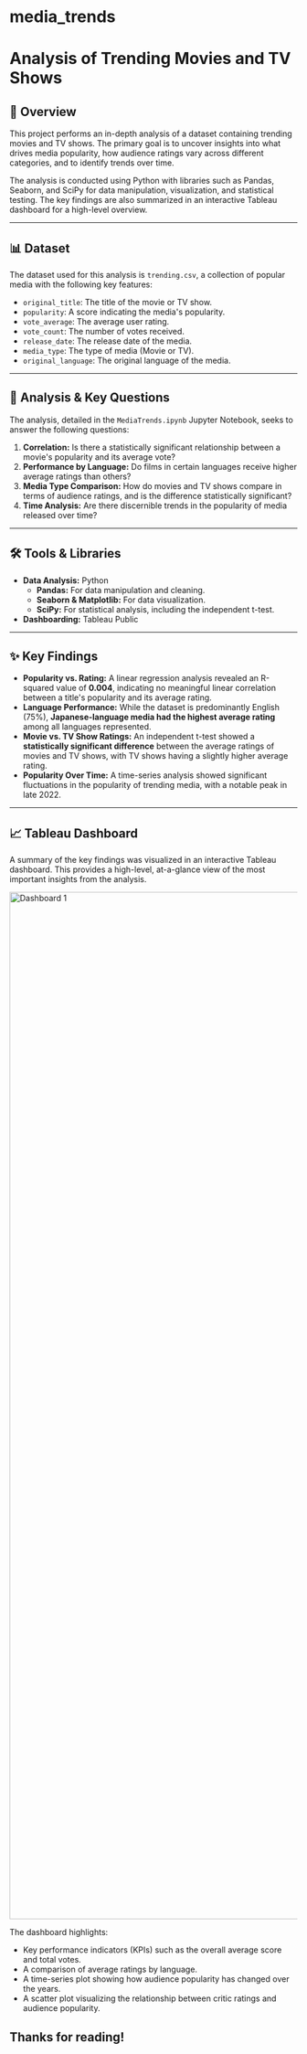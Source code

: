# media_trends
# Analysis of Trending Movies and TV Shows

## 📖 Overview

This project performs an in-depth analysis of a dataset containing trending movies and TV shows. The primary goal is to uncover insights into what drives media popularity, how audience ratings vary across different categories, and to identify trends over time.

The analysis is conducted using Python with libraries such as Pandas, Seaborn, and SciPy for data manipulation, visualization, and statistical testing. The key findings are also summarized in an interactive Tableau dashboard for a high-level overview.

---

## 📊 Dataset

The dataset used for this analysis is `trending.csv`, a collection of popular media with the following key features:
* `original_title`: The title of the movie or TV show.
* `popularity`: A score indicating the media's popularity.
* `vote_average`: The average user rating.
* `vote_count`: The number of votes received.
* `release_date`: The release date of the media.
* `media_type`: The type of media (Movie or TV).
* `original_language`: The original language of the media.

---

## 🔎 Analysis & Key Questions

The analysis, detailed in the `MediaTrends.ipynb` Jupyter Notebook, seeks to answer the following questions:

1.  **Correlation:** Is there a statistically significant relationship between a movie's popularity and its average vote?
2.  **Performance by Language:** Do films in certain languages receive higher average ratings than others?
3.  **Media Type Comparison:** How do movies and TV shows compare in terms of audience ratings, and is the difference statistically significant?
4.  **Time Analysis:** Are there discernible trends in the popularity of media released over time?

---

## 🛠️ Tools & Libraries

* **Data Analysis:** Python
    * **Pandas:** For data manipulation and cleaning.
    * **Seaborn & Matplotlib:** For data visualization.
    * **SciPy:** For statistical analysis, including the independent t-test.
* **Dashboarding:** Tableau Public

---

## ✨ Key Findings

* **Popularity vs. Rating:** A linear regression analysis revealed an R-squared value of **0.004**, indicating no meaningful linear correlation between a title's popularity and its average rating.
* **Language Performance:** While the dataset is predominantly English (75%), **Japanese-language media had the highest average rating** among all languages represented.
* **Movie vs. TV Show Ratings:** An independent t-test showed a **statistically significant difference** between the average ratings of movies and TV shows, with TV shows having a slightly higher average rating.
* **Popularity Over Time:** A time-series analysis showed significant fluctuations in the popularity of trending media, with a notable peak in late 2022.

---

## 📈 Tableau Dashboard

A summary of the key findings was visualized in an interactive Tableau dashboard. This provides a high-level, at-a-glance view of the most important insights from the analysis.


<img width="2798" height="1798" alt="Dashboard 1" src="https://github.com/user-attachments/assets/432fac27-c651-4496-b963-f3896fad39b1" />

The dashboard highlights:
* Key performance indicators (KPIs) such as the overall average score and total votes.
* A comparison of average ratings by language.
* A time-series plot showing how audience popularity has changed over the years.
* A scatter plot visualizing the relationship between critic ratings and audience popularity.

Thanks for reading!
---
